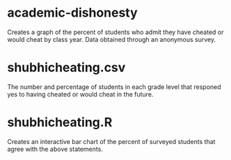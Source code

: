 # academic-dishonesty
Creates a graph of the percent of students who admit they have cheated or would cheat by class year. Data obtained through an anonymous survey.

# shubhicheating.csv
The number and percentage of students in each grade level that responed yes to having cheated or would cheat in the future.

# shubhicheating.R
Creates an interactive bar chart of the percent of surveyed students that agree with the above statements.
